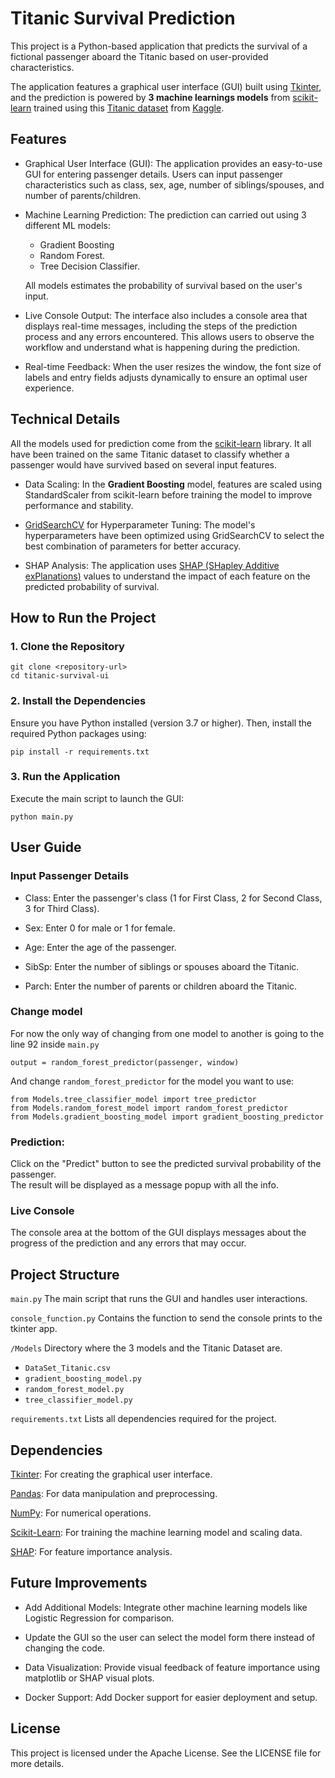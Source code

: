 # Titanic Survival Prediction

This project is a Python-based application that predicts the survival of a fictional passenger aboard the Titanic based on user-provided characteristics.  

The application features a graphical user interface (GUI) built using [Tkinter](https://docs.python.org/es/3/library/tkinter.html#module-tkinter), and the prediction is powered by **3 machine learnings models** from [scikit-learn](https://scikit-learn.org/stable/) trained using this [Titanic dataset](https://www.kaggle.com/datasets/yasserh/titanic-dataset) from [Kaggle](https://www.kaggle.com/organizations/kaggle).

## Features

- Graphical User Interface (GUI): The application provides an easy-to-use GUI for entering passenger details. Users can input passenger characteristics such as class, sex, age, number of siblings/spouses, and number of parents/children.

- Machine Learning Prediction: The prediction can carried out using 3 different ML models:
    * Gradient Boosting
    * Random Forest.
    * Tree Decision Classifier.

  All models estimates the probability of survival based on the user's input.

- Live Console Output: The interface also includes a console area that displays real-time messages, including the steps of the prediction process and any errors encountered. This allows users to observe the workflow and understand what is happening during the prediction.

- Real-time Feedback: When the user resizes the window, the font size of labels and entry fields adjusts dynamically to ensure an optimal user experience.

## Technical Details

All the models used for prediction come from the [scikit-learn](https://scikit-learn.org/stable/) library. It all have been trained on the same Titanic dataset to classify whether a passenger would have survived based on several input features.

- Data Scaling: In the **Gradient Boosting** model, features are scaled using StandardScaler from scikit-learn before training the model to improve performance and stability.

- [GridSearchCV](https://scikit-learn.org/dev/modules/generated/sklearn.model_selection.GridSearchCV.html) for Hyperparameter Tuning: The model's hyperparameters have been optimized using GridSearchCV to select the best combination of parameters for better accuracy.

- SHAP Analysis: The application uses [SHAP (SHapley Additive exPlanations)](https://shap.readthedocs.io/en/latest/) values to understand the impact of each feature on the predicted probability of survival.

## How to Run the Project

### 1. Clone the Repository
```
git clone <repository-url>
cd titanic-survival-ui
```
### 2. Install the Dependencies

Ensure you have Python installed (version 3.7 or higher). Then, install the required Python packages using:
```
pip install -r requirements.txt
```
### 3. Run the Application

Execute the main script to launch the GUI:
```
python main.py
```
## User Guide

### Input Passenger Details

* Class: Enter the passenger's class (1 for First Class, 2 for Second Class, 3 for Third Class).

* Sex: Enter 0 for male or 1 for female.

* Age: Enter the age of the passenger.

* SibSp: Enter the number of siblings or spouses aboard the Titanic.

* Parch: Enter the number of parents or children aboard the Titanic.

### Change model
For now the only way of changing from one model to another is going to the line 92 inside `main.py`
```
output = random_forest_predictor(passenger, window)
```

And change `random_forest_predictor` for the model you want to use:
```
from Models.tree_classifier_model import tree_predictor
from Models.random_forest_model import random_forest_predictor
from Models.gradient_boosting_model import gradient_boosting_predictor
```

### Prediction:

Click on the "Predict" button to see the predicted survival probability of the passenger.  
The result will be displayed as a message popup with all the info.

### Live Console

The console area at the bottom of the GUI displays messages about the progress of the prediction and any errors that may occur.

## Project Structure

`main.py` The main script that runs the GUI and handles user interactions.  

`console_function.py` Contains the function to send the console prints to the tkinter app.

`/Models` Directory where the 3 models and the Titanic Dataset are.
  - `DataSet_Titanic.csv`
  - `gradient_boosting_model.py`
  - `random_forest_model.py`
  - `tree_classifier_model.py`

`requirements.txt` Lists all dependencies required for the project.

## Dependencies

[Tkinter](https://docs.python.org/es/3/library/tkinter.html#module-tkinter): For creating the graphical user interface.

[Pandas](https://pandas.pydata.org/): For data manipulation and preprocessing.

[NumPy](https://numpy.org/): For numerical operations.

[Scikit-Learn](https://scikit-learn.org/stable/): For training the machine learning model and scaling data.

[SHAP](https://shap.readthedocs.io/en/latest/): For feature importance analysis.

## Future Improvements

- Add Additional Models: Integrate other machine learning models like Logistic Regression for comparison.

- Update the GUI so the user can select the model form there instead of changing the code.

- Data Visualization: Provide visual feedback of feature importance using matplotlib or SHAP visual plots.

- Docker Support: Add Docker support for easier deployment and setup.

## License

This project is licensed under the Apache License. See the LICENSE file for more details.
